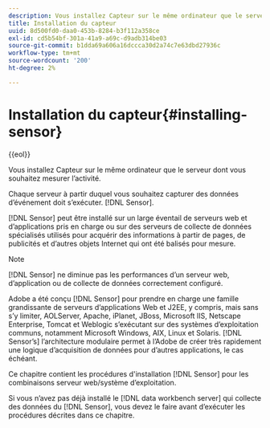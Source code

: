 ```yaml
---
description: Vous installez Capteur sur le même ordinateur que le serveur dont vous souhaitez mesurer l’activité.
title: Installation du capteur
uuid: 8d500fd0-daa0-453b-8284-b3f112a358ce
exl-id: cd5b54bf-301a-41a9-a69c-d9adb314be03
source-git-commit: b1dda69a606a16dccca30d2a74c7e63dbd27936c
workflow-type: tm+mt
source-wordcount: '200'
ht-degree: 2%

---
```


# Installation du capteur{#installing-sensor}

{{eol}}

Vous installez Capteur sur le même ordinateur que le serveur dont vous souhaitez mesurer l’activité.

Chaque serveur à partir duquel vous souhaitez capturer des données d’événement doit s’exécuter. [!DNL Sensor].

[!DNL Sensor] peut être installé sur un large éventail de serveurs web et d’applications pris en charge ou sur des serveurs de collecte de données spécialisés utilisés pour acquérir des informations à partir de pages, de publicités et d’autres objets Internet qui ont été balisés pour mesure.

>[!NOTE]
>
>[!DNL Sensor] ne diminue pas les performances d’un serveur web, d’application ou de collecte de données correctement configuré.

Adobe a été conçu [!DNL Sensor] pour prendre en charge une famille grandissante de serveurs d’applications Web et J2EE, y compris, mais sans s’y limiter, AOLServer, Apache, iPlanet, JBoss, Microsoft IIS, Netscape Enterprise, Tomcat et Weblogic s’exécutant sur des systèmes d’exploitation communs, notamment Microsoft Windows, AIX, Linux et Solaris. [!DNL Sensor’s] l’architecture modulaire permet à l’Adobe de créer très rapidement une logique d’acquisition de données pour d’autres applications, le cas échéant.

Ce chapitre contient les procédures d&#39;installation [!DNL Sensor] pour les combinaisons serveur web/système d’exploitation.

Si vous n’avez pas déjà installé le [!DNL data workbench server] qui collecte des données du [!DNL Sensor], vous devez le faire avant d’exécuter les procédures décrites dans ce chapitre.
